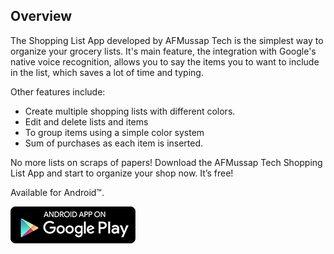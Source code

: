 ## Overview

The Shopping List App developed by AFMussap Tech is the simplest way to organize your grocery lists. It's main feature, the integration with Google's native voice recognition, allows you to say the items you to want to include in the list, which saves a lot of time and typing.

Other features include:
- Create multiple shopping lists with different colors.
- Edit and delete lists and items
- To group items using a simple color system
- Sum of purchases as each item is inserted.

No more lists on scraps of papers! Download the AFMussap Tech Shopping List App and start to organize your shop now. It’s free!

Available for Android™.

[![](/images/google-play-badge-200x59.png)](https://play.google.com/store/apps/details?id=mussapappsshoppinglist.fmussap.com.shoppinglist)

